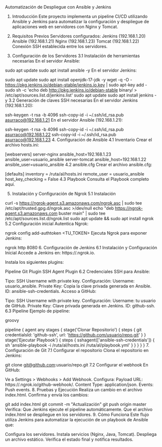 Automatización de Despliegue con Ansible y Jenkins

1. Introducción
Este proyecto implementa un pipeline CI/CD utilizando Ansible y Jenkins para automatizar la configuración y despliegue de aplicaciones web en servidores con Nginx y Tomcat.

2. Requisitos Previos
Servidores configurados:
Jenkins (192.168.1.20)
Ansible (192.168.1.21)
Nginx (192.168.1.23)
Tomcat (192.168.1.22)
Conexión SSH establecida entre los servidores.
3. Configuración de los Servidores
3.1 Instalación de herramientas necesarias
En el servidor Ansible:


sudo apt update
sudo apt install ansible -y
En el servidor Jenkins:


sudo apt update
sudo apt install openjdk-17-jdk -y
wget -q -O - https://pkg.jenkins.io/debian-stable/jenkins.io.key | sudo apt-key add -
sudo sh -c 'echo deb http://pkg.jenkins.io/debian-stable binary/ > /etc/apt/sources.list.d/jenkins.list'
sudo apt update
sudo apt install jenkins -y
3.2 Generación de claves SSH necesarias
En el servidor Jenkins (192.168.1.20):


ssh-keygen -t rsa -b 4096
ssh-copy-id -i ~/.ssh/id_rsa.pub asurraco@192.168.1.21
En el servidor Ansible (192.168.1.21):


ssh-keygen -t rsa -b 4096
ssh-copy-id -i ~/.ssh/id_rsa.pub asurraco@192.168.1.22
ssh-copy-id -i ~/.ssh/id_rsa.pub asurraco@192.168.1.23
4. Configuración de Ansible
4.1 Inventario
Crear el archivo hosts.ini:


[webservers]
server-nginx ansible_host=192.168.1.23 ansible_user=usuario_ansible
server-tomcat ansible_host=192.168.1.22 ansible_user=usuario_ansible
4.2 ansible.cfg
Crear el archivo ansible.cfg:


[defaults]
inventory = /ruta/al/hosts.ini
remote_user = usuario_ansible
host_key_checking = False
4.3 Playbook
Consulta el Playbook completo aquí.

5. Instalación y Configuración de Ngrok
5.1 Instalación

curl -s https://ngrok-agent.s3.amazonaws.com/ngrok.asc | sudo tee /etc/apt/trusted.gpg.d/ngrok.asc >/dev/null
echo "deb https://ngrok-agent.s3.amazonaws.com buster main" | sudo tee /etc/apt/sources.list.d/ngrok.list
sudo apt update && sudo apt install ngrok
5.2 Configuración inicial
Autentica Ngrok:


ngrok config add-authtoken <TU_TOKEN>
Ejecuta Ngrok para exponer Jenkins:


ngrok http 8080
6. Configuración de Jenkins
6.1 Instalación y Configuración Inicial
Accede a Jenkins en: https://<SUBDOMINIO>.ngrok.io.

Instala los siguientes plugins:

Pipeline
Git Plugin
SSH Agent Plugin
6.2 Credenciales
SSH para Ansible:

Tipo: SSH Username with private key.
Configuración:
Username: usuario_ansible.
Private Key: Copia la clave privada generada en Ansible.
ID: ansible-ssh-credentials.
Acceso a GitHub:

Tipo: SSH Username with private key.
Configuración:
Username: tu usuario de GitHub.
Private Key: Clave privada generada en Jenkins.
ID: github-ssh.
6.3 Pipeline
Ejemplo de pipeline:

groovy

pipeline {
    agent any
    stages {
        stage('Clonar Repositorio') {
            steps {
                git credentialsId: 'github-ssh', url: 'https://github.com/usuario/repo.git'
            }
        }
        stage('Ejecutar Playbook') {
            steps {
                sshagent(['ansible-ssh-credentials']) {
                    sh 'ansible-playbook -i /ruta/al/hosts.ini /ruta/al/playbook.yml'
                }
            }
        }
    }
}
7. Configuración de Git
7.1 Configurar el repositorio
Clona el repositorio en Jenkins:

git clone git@github.com:usuario/repo.git
7.2 Configurar el webhook
En GitHub:

Ve a Settings > Webhooks > Add Webhook.
Configura:
Payload URL: https://<SUBDOMINIO>.ngrok.io/github-webhook/.
Content Type: application/json.
Events: Push events.
8. Pruebas y Ejecución
Realiza un cambio en el archivo index.html.
Confirma y envía los cambios:

git add index.html
git commit -m "Actualización"
git push origin master
Verifica:
Que Jenkins ejecute el pipeline automáticamente.
Que el archivo index.html se despliegue en los servidores.
9. Cómo Funciona
Este flujo utiliza Jenkins para automatizar la ejecución de un playbook de Ansible que:

Configura los servidores.
Instala servicios (Nginx, Java, Tomcat).
Despliega un archivo estático.
Verifica el estado final y notifica resultados.
